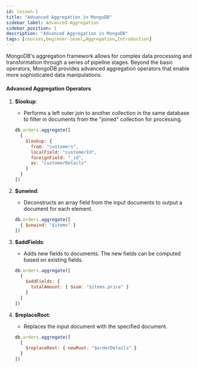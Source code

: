 ```yaml
---
id: lesson-1
title: "Advanced Aggregation in MongoDB"
sidebar_label: Advanced Aggregation
sidebar_position: 1
description: "Advanced Aggregation in MongoDB"
tags: [courses,beginner-level,Aggregation,Introduction]
--- 
```

  

MongoDB's aggregation framework allows for complex data processing and transformation through a series of pipeline stages. Beyond the basic operators, MongoDB provides advanced aggregation operators that enable more sophisticated data manipulations.

#### Advanced Aggregation Operators

1. **$lookup**:
   - Performs a left outer join to another collection in the same database to filter in documents from the "joined" collection for processing.
   ```javascript
   db.orders.aggregate([
     {
       $lookup: {
         from: "customers",
         localField: "customerId",
         foreignField: "_id",
         as: "customerDetails"
       }
     }
   ])
   ```

2. **$unwind**:
   - Deconstructs an array field from the input documents to output a document for each element.
   ```javascript
   db.orders.aggregate([
     { $unwind: "$items" }
   ])
   ```

3. **$addFields**:
   - Adds new fields to documents. The new fields can be computed based on existing fields.
   ```javascript
   db.orders.aggregate([
     {
       $addFields: {
         totalAmount: { $sum: "$items.price" }
       }
     }
   ])
   ```

4. **$replaceRoot**:
   - Replaces the input document with the specified document.
   ```javascript
   db.orders.aggregate([
     {
       $replaceRoot: { newRoot: "$orderDetails" }
     }
   ])
   ```